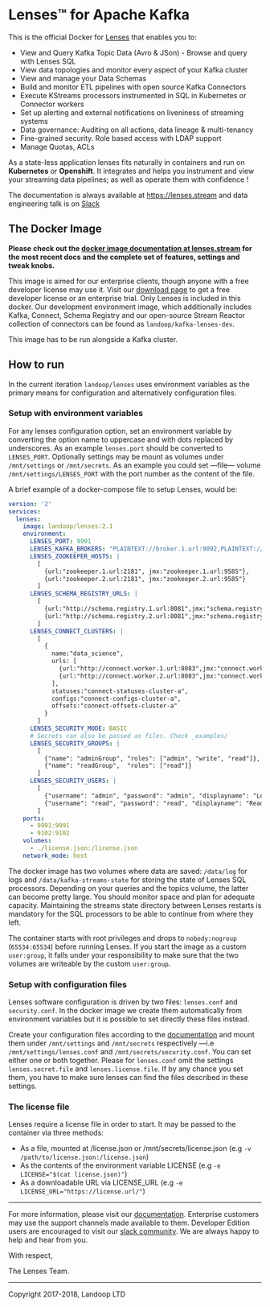# Lenses™ for Apache Kafka

This is the official Docker for [Lenses](http://landoop.com/kafka-lenses) that enables you to:

* View and Query Kafka Topic Data (Avro & JSon) - Browse and query with Lenses SQL
* View data topologies and monitor every aspect of your Kafka cluster
* View and manage your Data Schemas
* Build and monitor ETL pipelines with open source Kafka Connectors
* Execute KStreams processors instrumented in SQL in Kubernetes or Connector workers
* Set up alerting and external notifications on liveniness of streaming systems
* Data governance: Auditing on all actions, data lineage & multi-tenancy
* Fine-grained security. Role based access with LDAP support
* Manage Quotas, ACLs

As a state-less application lenses fits naturally in containers and run on **Kubernetes** or **Openshift**. It integrates and helps you instrument and view your streaming data pipelines; as well as operate them with confidence !

The documentation is always available at https://lenses.stream and data engineering talk is on [Slack](https://launchpass.com/landoop-community)

## The Docker Image

**Please check out
the [docker image documentation at lenses.stream](https://lenses.stream/install_setup/docker/index.html)
for the most recent docs and the complete set of features, settings and tweak
knobs.**


This image is aimed for our enterprise clients, though anyone with a free developer license may use it. Visit our [download page](https://www.landoop.com/downloads/) to get a free developer license or an enterprise trial.
Only Lenses is included in this docker. Our development environment image, which additionally includes Kafka, Connect, Schema Registry and our open-source Stream Reactor collection of connectors can be found as `landoop/kafka-lenses-dev`.

This image has to be run alongside a Kafka cluster.


## How to run

In the current iteration `landoop/lenses` uses environment variables as the primary means for configuration and alternatively configuration files.

### Setup with environment variables

For any lenses configuration option, set an environment variable by converting the option name to uppercase and with dots replaced by underscores. As an example `lenses.port` should be converted to `LENSES_PORT`. Optionally settings may be mount as volumes under `/mnt/settings` or `/mnt/secrets`. As an example you could set —file— volume `/mnt/settings/LENSES_PORT` with the port number as the content of the file.

A brief example of a docker-compose file to setup Lenses, would be:

```yaml
version: '2'
services:
  lenses:
    image: landoop/lenses:2.1
    environment:
      LENSES_PORT: 9991
      LENSES_KAFKA_BROKERS: "PLAINTEXT://broker.1.url:9092,PLAINTEXT://broker.2.url:9092"
      LENSES_ZOOKEEPER_HOSTS: |
        [
          {url:"zookeeper.1.url:2181", jmx:"zookeeper.1.url:9585"},
          {url:"zookeeper.2.url:2181", jmx:"zookeeper.2.url:9585"}
        ]
      LENSES_SCHEMA_REGISTRY_URLS: |
        [
          {url:"http://schema.registry.1.url:8081",jmx:"schema.registry.1.url:9582"},
          {url:"http://schema.registry.2.url:8081",jmx:"schema.registry.2.url:9582"}
        ]
      LENSES_CONNECT_CLUSTERS: |
        [
          {
            name:"data_science",
            urls: [
              {url:"http://connect.worker.1.url:8083",jmx:"connect.worker.1.url:9584"},
              {url:"http://connect.worker.2.url:8083",jmx:"connect.worker.2.url:9584"}
            ],
            statuses:"connect-statuses-cluster-a",
            configs:"connect-configs-cluster-a",
            offsets:"connect-offsets-cluster-a"
          }
        ]
      LENSES_SECURITY_MODE: BASIC
      # Secrets can also be passed as files. Check _examples/
      LENSES_SECURITY_GROUPS: |
        [
          {"name": "adminGroup", "roles": ["admin", "write", "read"]},
          {"name": "readGroup",  "roles": ["read"]}
        ]
      LENSES_SECURITY_USERS: |
        [
          {"username": "admin", "password": "admin", "displayname": "Lenses Admin", "groups": ["adminGroup"]},
          {"username": "read", "password": "read", "displayname": "Read Only", "groups": ["readGroup"]}
        ]
    ports:
      - 9991:9991
      - 9102:9102
    volumes:
      - ./license.json:/license.json
    network_mode: host
```

The docker image has two volumes where data are saved: `/data/log` for logs and `/data/kafka-streams-state` for storing the state of Lenses SQL processors. Depending on your queries and the topics volume, the latter can become pretty large. You should monitor space and plan for adequate capacity. Maintaining the streams state directory between Lenses restarts is mandatory for the SQL processors to be able to continue from where they left.

The container starts with root privileges and drops to `nobody:nogroup` (`65534:65534`) before running Lenses. If you start the image as a custom `user:group`, it falls under your responsibility to make sure that the two volumes are writeable by the custom `user:group`.

### Setup with configuration files

Lenses software configuration is driven by two files: `lenses.conf` and `security.conf`. In the docker image we create them automatically from environment variables
but it is possible to set directly these files instead.

Create your configuration files according to the [documentation](http://lenses.stream/install_setup/configuration/lenses-config.html) and mount them
under `/mnt/settings` and `/mnt/secrets` respectively —i.e `/mnt/settings/lenses.conf` and `/mnt/secrets/security.conf`. You can set either one or both together. Please for `lenses.conf`
omit the settings `lenses.secret.file` and `lenses.license.file`. If by any chance you set them, you have to make sure lenses can find the files
described in these settings.

### The license file

Lenses require a license file in order to start. It may be passed to the container via three methods:

- As a file, mounted at /license.json or /mnt/secrets/license.json (e.g `-v /path/to/license.json:/license.json`)
- As the contents of the environment variable LICENSE (e.g `-e LICENSE="$(cat license.json)"`)
- As a downloadable URL via LICENSE_URL (e.g `-e LICENSE_URL="https://license.url/"`)

---

For more information, please visit our [documentation](https://docs.lenses.io/). Enterprise customers may use the support channels made available to them. Developer Edition users are encouraged to visit our [slack community](https://launchpass.com/landoop-community). We are always happy to help and hear from you.

With respect,

The Lenses Team.

---

Copyright 2017-2018, Landoop LTD
